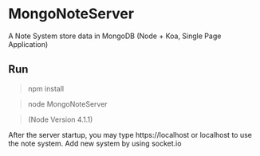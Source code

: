 # MongoNoteServer

A Note System store data in MongoDB (Node + Koa, Single Page Application)

## Run

> npm install

> node MongoNoteServer

>(Node Version 4.1.1)

After the server startup, you may type https://localhost or localhost to use the note system.
Add new system by using socket.io
